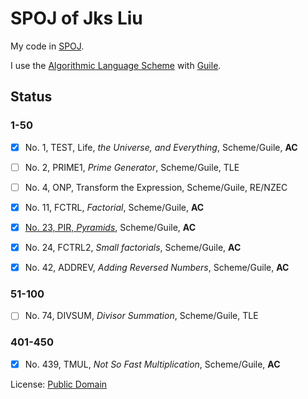 SPOJ of Jks Liu
===============

My code in [SPOJ](http://www.spoj.com/users/jks_liu/).

I use the [Algorithmic Language Scheme](http://www.schemers.org/Documents/Standards/R5RS/HTML/) with [Guile](http://www.gnu.org/software/guile/).

## Status

### 1-50
- [x] No. 1, TEST, Life, *the Universe, and Everything*, Scheme/Guile, **AC**
- [ ] No. 2, PRIME1, *Prime Generator*, Scheme/Guile, TLE
- [ ] No. 4, ONP, Transform the Expression, Scheme/Guile, RE/NZEC
- [x] No. 11, FCTRL, *Factorial*, Scheme/Guile, **AC**
- [x] [No. 23, PIR, *Pyramids*](http://www.spoj.com/problems/PIR/), Scheme/Guile, **AC**
- [x] No. 24, FCTRL2, *Small factorials*, Scheme/Guile, **AC**
- [x] No. 42, ADDREV, *Adding Reversed Numbers*, Scheme/Guile, **AC**


### 51-100
- [ ] No. 74, DIVSUM, *Divisor Summation*, Scheme/Guile, TLE

### 401-450
- [x] No. 439, TMUL, *Not So Fast Multiplication*, Scheme/Guile, **AC**

License: [Public Domain](LICENSE)

